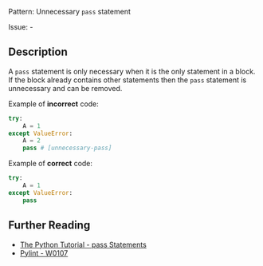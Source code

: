 Pattern: Unnecessary `pass` statement

Issue: -

## Description

A `pass` statement is only necessary when it is the only statement in a block. If the block already contains other statements then the `pass` statement is unnecessary and can be removed.


Example of **incorrect** code:

```python
try:
    A = 1
except ValueError:
    A = 2
    pass # [unnecessary-pass]
```

Example of **correct** code:

```python
try:
    A = 1
except ValueError:
    pass
```

## Further Reading

* [The Python Tutorial - pass Statements](https://docs.python.org/2/tutorial/controlflow.html#pass-statements)
* [Pylint - W0107](http://pylint-messages.wikidot.com/messages:w0107)
